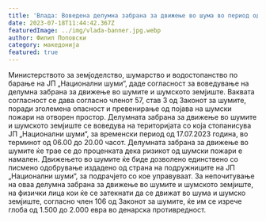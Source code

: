 ```yaml
---
title: 'Влада: Воведена делумна забрана за движење во шума во период од 06.00 до 20.00 часот - 18 ЈУЛИ 2023'
date: 2023-07-18T11:44:42.367Z
featuredImage: ../img/vlada-banner.jpg.webp
author: Филип Поповски
category: македонија
featured: true
---
```

Министерството за земјоделство, шумарство и водостопанство по барање на ЈП „Национални шуми“, даде согласност за воведување на делумна забрана за движење во шумите и шумското земјиште. Ваквата согласност се дава согласно членот 57, став 3 од Законот за шумите, поради зголемена опасност и превенирање од појава на шумски пожари на отворен простор.
Делумната забрана за движење во шумите и шумското земјиште се воведува на територијата со која стопанисува ЈП „Национални шуми“, за временски период од 17.07.2023 година, во терминот од 06.00 до 20.00 часот. Делумната забрана за движење во шумите ќе трае се до проценката дека ризикот од шумски пожари е намален. Движењето во шумите ќе биде дозволено единствено со писмено одобрување издадено од страна на подружниците на ЈП „Национални шуми“, за подрачјето со кое управуваат.
За непочитување на оваа делумна забрана за движење во шумите и шумското земјиште, на физички лица кои ќе се затекнати да се движат во шума и шумско земјиште, согласно член 106 од Законот за шумите, ќе им се изрече глоба од 1.500 до 2.000 евра во денарска противредност.
